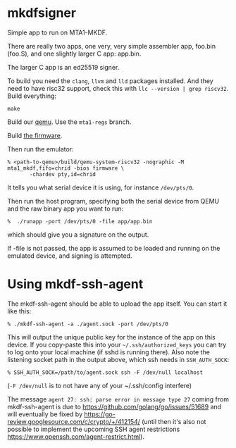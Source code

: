 # mkdfsigner

Simple app to run on MTA1-MKDF.

There are really two apps, one very, very simple assembler app,
foo.bin (foo.S), and one slightly larger C app: app.bin.

The larger C app is an ed25519 signer.

To build you need the `clang`, `llvm` and `lld` packages installed. And they
need to have risc32 support, check this with `llc --version | grep riscv32`.
Build everything:

```
make
```

Build our [qemu](https://github.com/mullvad/mta1-mkdf-qemu-priv). Use
the `mta1-regs` branch.

Build [the firmware](https://github.com/mullvad/mta1-mkdf-firmware-priv).

Then run the emulator:

```
% <path-to-qemu>/build/qemu-system-riscv32 -nographic -M mta1_mkdf,fifo=chrid -bios firmware \
       -chardev pty,id=chrid
```

It tells you what serial device it is using, for instance `/dev/pts/0`.

Then run the host program, specifying both the serial device from QEMU and the
raw binary app you want to run:

```
%  ./runapp -port /dev/pts/0 -file app/app.bin
```

which should give you a signature on the output.

If -file is not passed, the app is assumed to be loaded and running on the
emulated device, and signing is attempted.

# Using mkdf-ssh-agent

The mkdf-ssh-agent should be able to upload the app itself. You can start it
like this:

```
% ./mkdf-ssh-agent -a ./agent.sock -port /dev/pts/0
```

This will output the unique public key for the instance of the app on this
device. If you copy-paste this into your `~/.ssh/authorized_keys` you can try
to log onto your local machine (if sshd is running there). Also note the
listening socket path in the output above, which ssh needs in `SSH_AUTH_SOCK`:

```
% SSH_AUTH_SOCK=/path/to/agent.sock ssh -F /dev/null localhost
```

(`-F /dev/null` is to not have any of your ~/.ssh/config interfere)

The message `agent 27: ssh: parse error in message type 27` coming from
mkdf-ssh-agent is due to https://github.com/golang/go/issues/51689 and will
eventually be fixed by https://go-review.googlesource.com/c/crypto/+/412154/
(until then it's also not possible to implement the upcoming SSH agent
restrictions https://www.openssh.com/agent-restrict.html).
